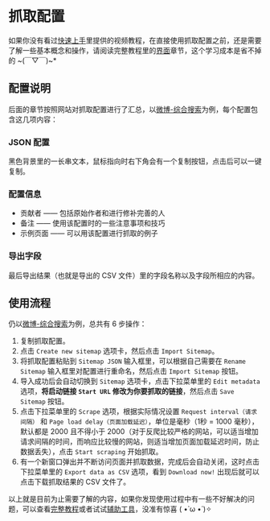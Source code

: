 # 抓取配置

如果你没有看过[快速上手](/guide/)里提供的视频教程，在直接使用抓取配置之前，还是需要了解一些基本概念和操作，请阅读完整教程里的[界面](/tutorial/#界面)章节，这个学习成本是省不掉的 ~(￣▽￣)~*

## 配置说明
后面的章节按照网站对抓取配置进行了汇总，以[微博-综合搜索](/sitemap/weibo.html#综合搜索)为例，每个配置包含这几项内容：

### JSON 配置
黑色背景里的一长串文本，鼠标指向时右下角会有一个复制按钮，点击后可以一键复制。

### 配置信息
- 贡献者 —— 包括原始作者和进行修补完善的人
- 备注 —— 使用该配置时的一些注意事项和技巧
- 示例页面 —— 可以用该配置进行抓取的例子

### 导出字段
最后导出结果（也就是导出的 CSV 文件）里的字段名称以及字段所相应的内容。

## 使用流程
仍以[微博-综合搜索](/sitemap/weibo.html#综合搜索)为例，总共有 6 步操作：
1. 复制抓取配置。
2. 点击 `Create new sitemap` 选项卡，然后点击 `Import Sitemap`。
3. 将抓取配置粘贴到 `Sitemap JSON` 输入框里，可以根据自己需要在 `Rename Sitemap` 输入框里对配置进行重命名，然后点击 `Import Sitemap` 按钮。
4. 导入成功后会自动切换到 `Sitemap` 选项卡，点击下拉菜单里的 `Edit metadata` 选项，**将启动链接 `Start URL` 修改为你要抓取的链接**，然后点击 `Save Sitemap` 按钮。
5. 点击下拉菜单里的 `Scrape` 选项，根据实际情况设置 `Request interval（请求间隔）` 和 `Page load delay（页面加载延迟）`，单位是毫秒（1秒 = 1000 毫秒），默认都是 2000 且不得小于 2000（对于反爬比较严格的网站，可以适当增加请求间隔的时间，而响应比较慢的网站，则适当增加页面加载延迟时间，防止数据丢失），点击 `Start scraping` 开始抓取。
6. 有一个新窗口弹出并不断访问页面并抓取数据，完成后会自动关闭，这时点击下拉菜单里的 `Export data as CSV` 选项，看到 `Download now!` 出现后就可以点击下载抓取结果的 CSV 文件了。

以上就是目前为止需要了解的内容，如果你发现使用过程中有一些不好解决的问题，可以查看[完整教程](/tutorial/)或者试试[辅助工具](/tool/)，没准有惊喜 ( •̀ ω •́ )✧

